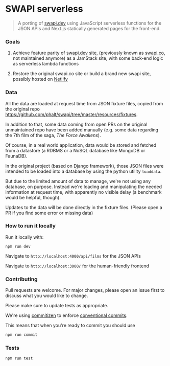# SWAPI serverless

>   A porting of [swapi.dev](https://swapi.dev) using JavaScript serverless 
    functions for the JSON APIs and Next.js statically generated pages for the 
    front-end.

### Goals
1.  Achieve feature parity of [swapi.dev](https://swapi.dev) site, (previously 
    known as [swapi.co](swapi.co), not maintained anymore) as a JamStack site, 
    with some back-end logic as serverless lambda functions

2.  Restore the original swapi.co site or build a brand new swapi site, possibly 
    hosted on [Netlify](www.netlify.com)

### Data
All the data are loaded at request time from JSON fixture files, copied from 
the original repo https://github.com/phalt/swapi/tree/master/resources/fixtures.

In addition to that, some data coming from open PRs on the original unmaintained
repo have been added manually (e.g. some data regarding the 7th film of the 
saga, *The Force Awakens*).

Of course, in a real world application, data would be stored and fetched
from a datastore (a RDBMS or a NoSQL database like MongoDB or FaunaDB).

In the original project (based on Django framework), those JSON files were
intended to be loaded into a database by using the python utility `loaddata`.

But due to the limited amount of data to manage, we're not using any database,
on purpose. Instead we're loading and manipulating the needed information at 
request time, with apparently no visible delay (a benchmark would be helpful, 
though).

Updates to the data will be done directly in the fixture files. 
(Please open a PR if you find some error or missing data)

### How to run it locally
Run it locally with:
```
npm run dev
```

Navigate to `http://localhost:4000/api/films` for the JSON APIs

Navigate to `http://localhost:3000/` for the human-friendly frontend

### Contributing
Pull requests are welcome. For major changes, please open an issue first to discuss what you would like to change.

Please make sure to update tests as appropriate.

We're using [commitizen](https://github.com/commitizen/cz-cli) to enforce 
[conventional commits](https://www.conventionalcommits.org/en/v1.0.0/).

This means that when you're ready to commit you should use 

``` bash
npm run commit
```

### Tests

```
npm run test
```

